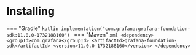 # Installing

=== "Gradle"
    ```kotlin
    implementation("com.grafana:grafana-foundation-sdk:11.0.0-1732188160")
    ```
=== "Maven"
    ```xml
    <dependency>
        <groupId>com.grafana</groupId>
        <artifactId>grafana-foundation-sdk</artifactId>
        <version>11.0.0-1732188160</version>
    </dependency>
    ```
